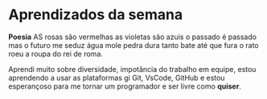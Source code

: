 # Aprendizados da semana
**Poesia**
  AS rosas são vermelhas as violetas são azuis
  o passado é passado mas o futuro me seduz
  água mole pedra dura tanto bate até que fura
  o rato roeu a roupa do rei de roma.

  Aprendi muito sobre diversidade, impotãncia do trabalho
  em equipe, estou aprendendo a usar as plataformas gi Git,
  VsCode, GitHub e estou esperançoso para me tornar um programador
  e ser livre como **quiser**.

